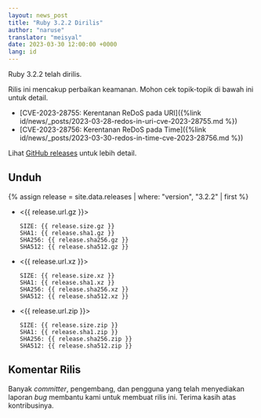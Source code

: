 ```yaml
---
layout: news_post
title: "Ruby 3.2.2 Dirilis"
author: "naruse"
translator: "meisyal"
date: 2023-03-30 12:00:00 +0000
lang: id
---
```


Ruby 3.2.2 telah dirilis.

Rilis ini mencakup perbaikan keamanan.
Mohon cek topik-topik di bawah ini untuk detail.

* [CVE-2023-28755: Kerentanan ReDoS pada URI]({%link id/news/_posts/2023-03-28-redos-in-uri-cve-2023-28755.md %})
* [CVE-2023-28756: Kerentanan ReDoS pada Time]({%link id/news/_posts/2023-03-30-redos-in-time-cve-2023-28756.md %})

Lihat [GitHub releases](https://github.com/ruby/ruby/releases/tag/v3_2_2) untuk
lebih detail.

## Unduh

{% assign release = site.data.releases | where: "version", "3.2.2" | first %}

* <{{ release.url.gz }}>

      SIZE: {{ release.size.gz }}
      SHA1: {{ release.sha1.gz }}
      SHA256: {{ release.sha256.gz }}
      SHA512: {{ release.sha512.gz }}

* <{{ release.url.xz }}>

      SIZE: {{ release.size.xz }}
      SHA1: {{ release.sha1.xz }}
      SHA256: {{ release.sha256.xz }}
      SHA512: {{ release.sha512.xz }}

* <{{ release.url.zip }}>

      SIZE: {{ release.size.zip }}
      SHA1: {{ release.sha1.zip }}
      SHA256: {{ release.sha256.zip }}
      SHA512: {{ release.sha512.zip }}

## Komentar Rilis

Banyak *committer*, pengembang, dan pengguna yang telah menyediakan laporan *bug*
membantu kami untuk membuat rilis ini. Terima kasih atas kontribusinya.
